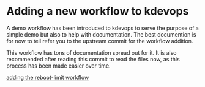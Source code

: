 # Adding a new workflow to kdevops

A demo workflow has been introduced to kdevops to serve the purpose of
a simple demo but also to help with documentation. The best documention
is for now to tell refer you to the upstream commit for the workflow
addition.

This workflow has tons of documentation spread out for it. It is also
recommended after reading this commit to read the files now, as this
process has been made easier over time.

  [adding the reboot-limit workflow](https://github.com/mcgrof/kdevops/commit/e17af646b9c3a4f73bd2408b1611cc3ade6cb47a)
